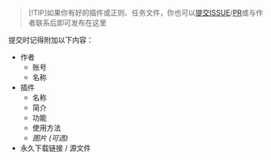 
>[!TIP]如果你有好的插件或正则、任务文件，你也可以[提交ISSUE](https://github.com/Zaitonn/Serein/issues/new/choose)/[PR](https://github.com/Zaitonn/Serein/compare)或与作者联系后即可发布在这里

提交时记得附加以下内容：

- 作者
  - 账号
  - 名称
- 插件
  - 名称
  - 简介
  - 功能
  - 使用方法
  - *图片 (可选)*
- 永久下载链接 / 源文件
